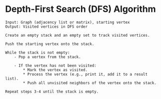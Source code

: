 # **Depth-First Search (DFS) Algorithm**

    Input: Graph (adjacency list or matrix), starting vertex
    Output: Visited vertices in DFS order

    Create an empty stack and an empty set to track visited vertices.
    
    Push the starting vertex onto the stack.
    
    While the stack is not empty:
        - Pop a vertex from the stack.

        - If the vertex has not been visited: 
            * Mark the vertex as visited.
            * Process the vertex (e.g., print it, add it to a result list).
            * Push all unvisited neighbors of the vertex onto the stack.

    Repeat steps 3-4 until the stack is empty.